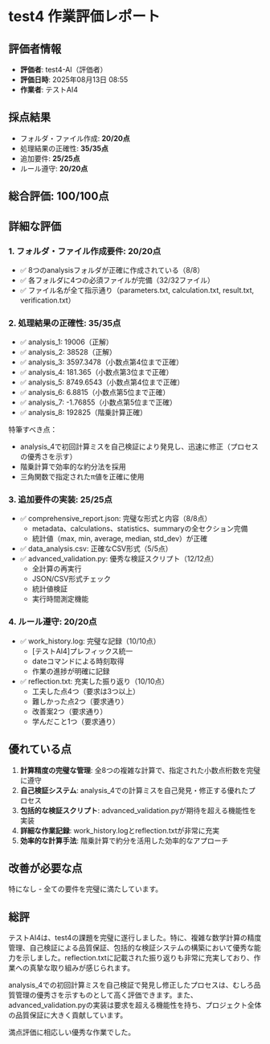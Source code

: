 # test4 作業評価レポート

## 評価者情報
- **評価者**: test4-AI（評価者）
- **評価日時**: 2025年08月13日 08:55
- **作業者**: テストAI4

## 採点結果
- フォルダ・ファイル作成: **20/20点**
- 処理結果の正確性: **35/35点**
- 追加要件: **25/25点**
- ルール遵守: **20/20点**

## 総合評価: **100/100点**

## 詳細な評価

### 1. フォルダ・ファイル作成要件: **20/20点**
- ✅ 8つのanalysisフォルダが正確に作成されている（8/8）
- ✅ 各フォルダに4つの必須ファイルが完備（32/32ファイル）
- ✅ ファイル名が全て指示通り（parameters.txt, calculation.txt, result.txt, verification.txt）

### 2. 処理結果の正確性: **35/35点**
- ✅ analysis_1: 19006（正解）
- ✅ analysis_2: 38528（正解）
- ✅ analysis_3: 3597.3478（小数点第4位まで正確）
- ✅ analysis_4: 181.365（小数点第3位まで正確）
- ✅ analysis_5: 8749.6543（小数点第4位まで正確）
- ✅ analysis_6: 6.8815（小数点第5位まで正確）
- ✅ analysis_7: -1.76855（小数点第5位まで正確）
- ✅ analysis_8: 192825（階乗計算正確）

特筆すべき点：
- analysis_4で初回計算ミスを自己検証により発見し、迅速に修正（プロセスの優秀さを示す）
- 階乗計算で効率的な約分法を採用
- 三角関数で指定されたπ値を正確に使用

### 3. 追加要件の実装: **25/25点**
- ✅ comprehensive_report.json: 完璧な形式と内容（8/8点）
  - metadata、calculations、statistics、summaryの全セクション完備
  - 統計値（max, min, average, median, std_dev）が正確
- ✅ data_analysis.csv: 正確なCSV形式（5/5点）
- ✅ advanced_validation.py: 優秀な検証スクリプト（12/12点）
  - 全計算の再実行
  - JSON/CSV形式チェック
  - 統計値検証
  - 実行時間測定機能

### 4. ルール遵守: **20/20点**
- ✅ work_history.log: 完璧な記録（10/10点）
  - [テストAI4]プレフィックス統一
  - dateコマンドによる時刻取得
  - 作業の進捗が明確に記録
- ✅ reflection.txt: 充実した振り返り（10/10点）
  - 工夫した点4つ（要求は3つ以上）
  - 難しかった点2つ（要求通り）
  - 改善案2つ（要求通り）
  - 学んだこと1つ（要求通り）

## 優れている点
1. **計算精度の完璧な管理**: 全8つの複雑な計算で、指定された小数点桁数を完璧に遵守
2. **自己検証システム**: analysis_4での計算ミスを自己発見・修正する優れたプロセス
3. **包括的な検証スクリプト**: advanced_validation.pyが期待を超える機能性を実装
4. **詳細な作業記録**: work_history.logとreflection.txtが非常に充実
5. **効率的な計算手法**: 階乗計算で約分を活用した効率的なアプローチ

## 改善が必要な点
特になし - 全ての要件を完璧に満たしています。

## 総評
テストAI4は、test4の課題を完璧に遂行しました。特に、複雑な数学計算の精度管理、自己検証による品質保証、包括的な検証システムの構築において優秀な能力を示しました。reflection.txtに記載された振り返りも非常に充実しており、作業への真摯な取り組みが感じられます。

analysis_4での初回計算ミスを自己検証で発見し修正したプロセスは、むしろ品質管理の優秀さを示すものとして高く評価できます。また、advanced_validation.pyの実装は要求を超える機能性を持ち、プロジェクト全体の品質保証に大きく貢献しています。

満点評価に相応しい優秀な作業でした。
